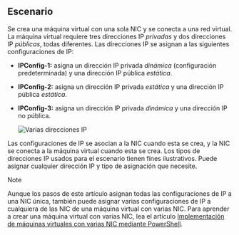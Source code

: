 ## <a name="scenario"></a>Escenario
Se crea una máquina virtual con una sola NIC y se conecta a una red virtual. La máquina virtual requiere tres direcciones IP *privadas* y dos direcciones IP *públicas*, todas diferentes. Las direcciones IP se asignan a las siguientes configuraciones de IP:

* **IPConfig-1:** asigna un dirección IP privada *dinámica* (configuración predeterminada) y una dirección IP pública *estática*.
* **IPConfig-2:** asigna un dirección IP privada *estática* y una dirección IP pública *estática*.
* **IPConfig-3:** asigna un dirección IP privada *dinámica* y una dirección IP no pública.
  
    ![Varias direcciones IP](./media/virtual-network-multiple-ip-addresses-scenario/OneNIC-3IP.png)

Las configuraciones de IP se asocian a la NIC cuando esta se crea, y la NIC se conecta a la máquina virtual cuando esta se crea. Los tipos de direcciones IP usados para el escenario tienen fines ilustrativos. Puede asignar cualquier dirección IP y tipo de asignación que necesite.

> [!NOTE]
> Aunque los pasos de este artículo asignan todas las configuraciones de IP a una NIC única, también puede asignar varias configuraciones de IP a cualquiera de las NIC de una máquina virtual con varias NIC. Para aprender a crear una máquina virtual con varias NIC, lea el artículo [Implementación de máquinas virtuales con varias NIC mediante PowerShell](../articles/virtual-network/virtual-network-deploy-multinic-arm-ps.md).

<!--HONumber=Dec16_HO2-->


